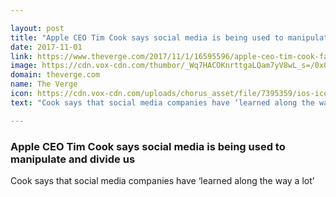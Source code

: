```yaml
---

layout: post
title: "Apple CEO Tim Cook says social media is being used to manipulate and divide us"
date: 2017-11-01
link: https://www.theverge.com/2017/11/1/16595596/apple-ceo-tim-cook-fake-news-russia-election-ad-interference
image: https://cdn.vox-cdn.com/thumbor/_Wq7HACOKnrttgaLQam7yV8wL_s=/0x0:2040x1068/fit-in/1200x630/cdn.vox-cdn.com/uploads/chorus_asset/file/3659066/tim-cook-apple-stock-0518.0.jpg
domain: theverge.com
name: The Verge
icon: https://cdn.vox-cdn.com/uploads/chorus_asset/file/7395359/ios-icon.0.png
text: "Cook says that social media companies have ‘learned along the way a lot’"

---
```


### Apple CEO Tim Cook says social media is being used to manipulate and divide us

Cook says that social media companies have ‘learned along the way a lot’